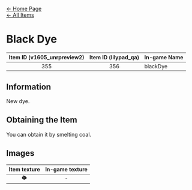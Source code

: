 [← Home Page](../README.md)  
[← All Items](./README.md)

# Black Dye
| Item ID (v1605_unrpreview2) | Item ID (lilypad_qa) | In-game Name |
| :-------------------------: | :------------------: | ------------ |
| 355 | 356 | blackDye |

## Information 
New dye.

## Obtaining the Item
You can obtain it by smelting coal.

## Images
| Item texture | In-game texture |
| :----------: | :-----------: |
| ![blackDye_16x16](./textures/black_dye.png) | - |
